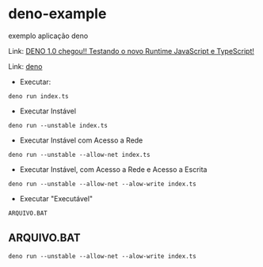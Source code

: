 # deno-example

exemplo aplicação deno

Link: [DENO 1.0 chegou!! Testando o novo Runtime JavaScript e TypeScript!](https://www.youtube.com/watch?v=cvF9fdWYy-4)

Link: [deno](https://deno.land/)

- Executar:

```deno
deno run index.ts
```

- Executar Instável

```deno
deno run --unstable index.ts
```

- Executar Instável com Acesso a Rede

```deno
deno run --unstable --allow-net index.ts
```

- Executar Instável, com Acesso a Rede e Acesso a Escrita

```deno
deno run --unstable --allow-net --alow-write index.ts
```

- Executar "Executável"

```cmd
ARQUIVO.BAT
```

## ARQUIVO.BAT

```
deno run --unstable --allow-net --alow-write index.ts
```

